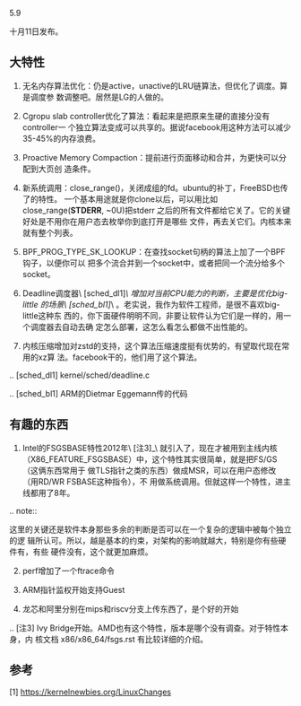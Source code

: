     
5.9

十月11日发布。

## 大特性

1. 无名内存算法优化：仍是active，unactive的LRU链算法，但优化了调度。算是调度参
  数调整吧。居然是LG的人做的。

2. Cgropu slab controller优化了算法：看起来是把原来生硬的直接分没有controller一
  个独立算法变成可以共享的。据说facebook用这种方法可以减少35-45%的内存浪费。

3. Proactive Memory Compaction：提前进行页面移动和合并，为更快可以分配到大页创
  造条件。

4. 新系统调用：close_range()，关闭成组的fd。ubuntu的补丁，FreeBSD也传了的特性。
  一个基本用途就是你clone以后，可以用比如close_range(__STDERR__, ~0U)把stderr
  之后的所有文件都给它关了。它的关键好处是不用你在用户态去枚举你到底打开是哪些
  文件，再去关它们。内核本来就有整个列表。

5. BPF_PROG_TYPE_SK_LOOKUP：在查找socket句柄的算法上加了一个BPF钩子，以便你可以
  把多个流合并到一个socket中，或者把同一个流分给多个socket。

6. Deadline调度器\ [sched_dl1]_\ 增加对当前CPU能力的判断，主要是优化big-little
  的场景\ [sched_bl1]_\ 。老实说，我作为软件工程师，是很不喜欢big-little这种东
  西的，你下面硬件明明不同，非要让软件认为它们是一样的，用一个调度器去自动去确
  定怎么部署，这怎么看怎么都做不出性能的。

7. 内核压缩增加对zstd的支持，这个算法压缩速度挺有优势的，有望取代现在常用的xz算
  法。facebook干的，他们用了这个算法。

.. [sched_dl1] kernel/sched/deadline.c

.. [sched_bl1] ARM的Dietmar Eggemann传的代码

## 有趣的东西

1. Intel的FSGSBASE特性2012年\ [注3]_\ 就引入了，现在才被用到主线内核
  （X86_FEATURE_FSGSBASE）中，这个特性其实很简单，就是把FS/GS（这俩东西常用于
  做TLS指针之类的东西）做成MSR，可以在用户态修改（用RD/WR FSBASE这种指令），不
  用做系统调用。但就这样一个特性，进主线都用了8年。

.. note::

  这里的关键还是软件本身那些多余的判断是否可以在一个复杂的逻辑中被每个独立的逻
  辑所认可。所以，越是基本的约束，对架构的影响就越大，特别是你有些硬件有，有些
  硬件没有，这个就更加麻烦。

2. perf增加了一个ftrace命令

3. ARM指针监权开始支持Guest

4. 龙芯和阿里分别在mips和riscv分支上传东西了，是个好的开始
 

.. [注3] Ivy Bridge开始。AMD也有这个特性，版本是哪个没有调查。对于特性本身，内
  核文档 x86/x86_64/fsgs.rst 有比较详细的介绍。

## 参考
[1] https://kernelnewbies.org/LinuxChanges
